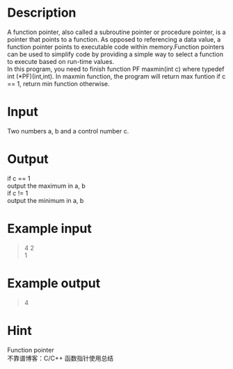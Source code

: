 # Description
A function pointer, also called a subroutine pointer or procedure pointer, is a pointer that points to a function. As opposed to referencing a data value, a function pointer points to executable code within memory.Function pointers can be used to simplify code by providing a simple way to select a function to execute based on run-time values.  
In this program, you need to finish function PF maxmin(int c) where typedef int (*PF)(int,int). In maxmin function, the program will return max funtion if c == 1, return min function otherwise.  
# Input
Two numbers a, b and a control number c.  
# Output
if c == 1  
output the maximum in a, b  
if c != 1  
output the minimum in a, b  
# Example input
>4 2  
1  
# Example output
>4  
# Hint
Function pointer  
不靠谱博客：C/C++ 函数指针使用总结  
